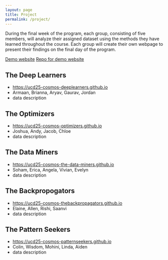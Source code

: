 ```yaml
---
layout: page
title: Project
permalink: /project/
---
```

During the final week of the program, each group, consisting of five members, will analyze their assigned dataset using the methods they have learned throughout the course. Each group will create their own webpage to present their findings on the final day of the program.

[Demo website](https://wonjun-davis.github.io/) [Repo for demo website](https://github.com/wonjun-davis/wonjun-davis.github.io)

## The Deep Learners
- <https://ucd25-cosmos-deeplearners.github.io>
- Armaan, Brianna, Aryav, Gaurav, Jordan
- data description

## The Optimizers 
- <https://ucd25-cosmos-optimizers.github.io>
- Joshua, Andy, Jacob, Chloe
- data description

## The Data Miners
- <https://ucd25-cosmos-the-data-miners.github.io>
- Soham, Erica, Angela, Vivian, Evelyn
- data description

## The Backpropogators
- <https://ucd25-cosmos-thebackpropagators.github.io>
- Elaine, Allen, Rishi, Saanvi
- data description

## The Pattern Seekers
- <https://ucd25-cosmos-patternseekers.github.io>
- Colin, Wisdom, Mohini, Linda, Aiden
- data description
